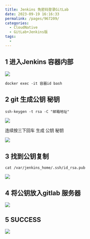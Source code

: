 ```yaml
---
title: Jenkins 免密码登录GitLab
date: 2023-09-19 16:16:33
permalink: /pages/967209/
categories:
  - CloudNative
  - GitLab+Jenkins版
tags:
  - 
---
```

## 1 进入Jenkins 容器内部
![](https://raw.gitmirror.com/KwFruit/basic-picture-service/note-v1.0.0/img/202309191617907.png)

```shell
docker exec -it 容器id bash 
```

## 2 git 生成公钥 秘钥

```shell
ssh-keygen -t rsa -C "邮箱地址"
```
![](https://raw.gitmirror.com/KwFruit/basic-picture-service/note-v1.0.0/img/202309191618587.png)

 连续按三下回车 生成 公钥 秘钥

![](https://raw.gitmirror.com/KwFruit/basic-picture-service/note-v1.0.0/img/202309191618413.png)

 ## 3 找到公钥复制

```shell
cat /var/jenkins_home/.ssh/id_rsa.pub
```

![](https://raw.gitmirror.com/KwFruit/basic-picture-service/note-v1.0.0/img/202309191619966.png)

 ## 4 将公钥放入gitlab 服务器

![](https://raw.gitmirror.com/KwFruit/basic-picture-service/note-v1.0.0/img/202309191619022.png)

 ## 5 SUCCESS

![](https://raw.gitmirror.com/KwFruit/basic-picture-service/note-v1.0.0/img/202309191619519.png)